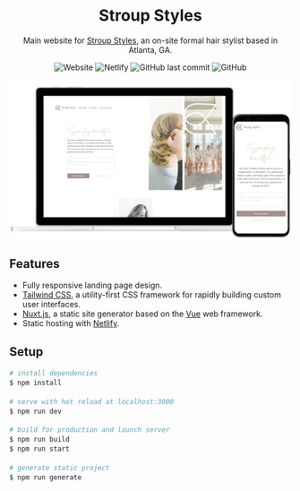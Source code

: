 <div align="center">

<h1>Stroup Styles</h1>

Main website for [Stroup Styles](https://stroupstyles.com), an on-site formal hair stylist based in Atlanta, GA.

![Website](https://img.shields.io/website?url=https%3A%2F%2Fstroupstyles.com)
![Netlify](https://img.shields.io/netlify/7510c99c-1caf-405f-be3d-19f554fcc1e3)
![GitHub last commit](https://img.shields.io/github/last-commit/jon-codes/stroup-styles)
![GitHub](https://img.shields.io/github/license/jon-codes/stroup-styles)

![Website Preview](https://github.com/jon-codes/stroup-styles/blob/media/preview.png?raw=true)

</div>

## Features

- Fully responsive landing page design.
- [Tailwind CSS](https://github.com/tailwindlabs/tailwindcss), a utility-first CSS framework for rapidly building custom user interfaces.
- [Nuxt.js](https://github.com/nuxt/nuxt.js/), a static site generator based on the [Vue](https://github.com/vuejs/vue) web framework.
- Static hosting with [Netlify](https://www.netlify.com).

## Setup

```bash
# install dependencies
$ npm install

# serve with hot reload at localhost:3000
$ npm run dev

# build for production and launch server
$ npm run build
$ npm run start

# generate static project
$ npm run generate
```
